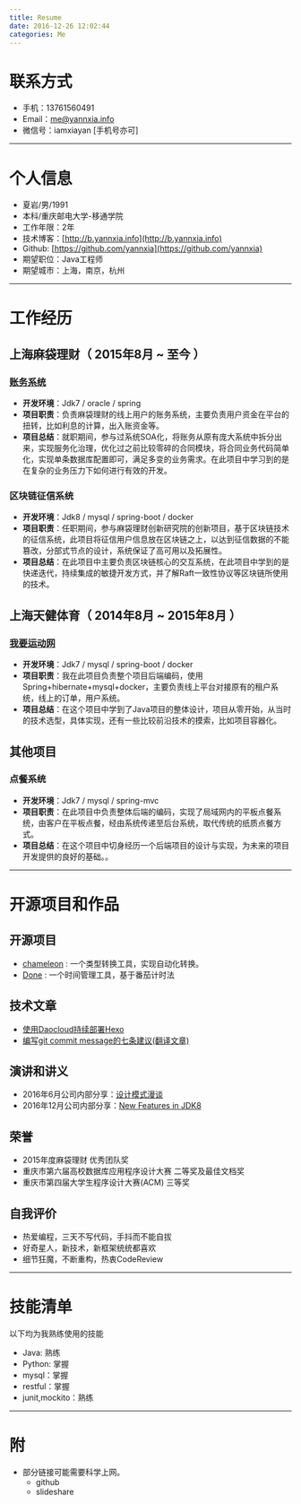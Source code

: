 ```yaml
---
title: Resume
date: 2016-12-26 12:02:44
categories: Me
---
```


# 联系方式
- 手机：13761560491
- Email：me@yannxia.info
- 微信号：iamxiayan [手机号亦可]

---

# 个人信息

 - 夏岩/男/1991 
 - 本科/重庆邮电大学-移通学院
 - 工作年限：2年
 - 技术博客：[http://b.yannxia.info](http://b.yannxia.info)
 - Github: [https://github.com/yannxia](https://github.com/yannxia)
 - 期望职位：Java工程师
 - 期望城市：上海，南京，杭州

---

# 工作经历

## 上海麻袋理财（ 2015年8月 ~ 至今 ）

### [账务系统](https://www.madailicai.com/) 
- **开发环境**：Jdk7 / oracle / spring 
- **项目职责**：负责麻袋理财的线上用户的账务系统，主要负责用户资金在平台的扭转，比如利息的计算，出入账资金等。
- **项目总结**：就职期间，参与过系统SOA化，将账务从原有庞大系统中拆分出来，实现服务化治理，优化过之前比较零碎的合同模块，将合同业务代码简单化，实现单条数据库配置即可，满足多变的业务需求。在此项目中学习到的是在复杂的业务压力下如何进行有效的开发。

### 区块链征信系统

- **开发环境**：Jdk8 / mysql / spring-boot / docker 
- **项目职责**：任职期间，参与麻袋理财创新研究院的创新项目，基于区块链技术的征信系统，此项目将征信用户信息放在区块链之上，以达到征信数据的不能篡改，分部式节点的设计，系统保证了高可用以及拓展性。
- **项目总结**：在此项目中主要负责区块链核心的交互系统，在此项目中学到的是快递迭代，持续集成的敏捷开发方式，并了解Raft一致性协议等区块链所使用的技术。


## 上海天健体育（ 2014年8月 ~ 2015年8月 ）

### [我要运动网](http://1yd.me/#!/)
- **开发环境**：Jdk7 / mysql / spring-boot / docker 
- **项目职责**：我在此项目负责整个项目后端编码，使用Spring+hibernate+mysql+docker，主要负责线上平台对接原有的租户系统，线上的订单，用户系统。
- **项目总结**：在这个项目中学到了Java项目的整体设计，项目从零开始，从当时的技术选型，具体实现，还有一些比较前沿技术的摸索，比如项目容器化。


## 其他项目

### 点餐系统

- **开发环境**：Jdk7 / mysql / spring-mvc
- **项目职责**：在此项目中负责整体后端的编码，实现了局域网内的平板点餐系统，由客户在平板点餐，经由系统传递至后台系统，取代传统的纸质点餐方式。
- **项目总结**：在这个项目中切身经历一个后端项目的设计与实现，为未来的项目开发提供的良好的基础。。

---

# 开源项目和作品
## 开源项目
 - [chameleon](https://github.com/yannxia/chameleon) : 一个类型转换工具，实现自动化转换。
 - [Done](https://github.com/UUID-XSH/done-core) : 一个时间管理工具，基于番茄计时法

## 技术文章

- [使用Daocloud持续部署Hexo](http://b.yannxia.info/2016/05/26/%E4%BD%BF%E7%94%A8Daocloud%E6%8C%81%E7%BB%AD%E9%83%A8%E7%BD%B2Hexo/)
- [编写git commit message的七条建议(翻译文章)](http://b.yannxia.info/2016/12/22/how-to-write-a-git-commit-message/) 

## 演讲和讲义

- 2016年6月公司内部分享：[设计模式漫谈](http://www.slideshare.net/ssuseraae7d2/ss-70458409)
- 2016年12月公司内部分享：[New Features in JDK8](http://www.slideshare.net/ssuseraae7d2/new-features-in-jdk8)


## 荣誉
- 2015年度麻袋理财 优秀团队奖
- 重庆市第六届高校数据库应用程序设计大赛 二等奖及最佳文档奖
- 重庆市第四届大学生程序设计大赛(ACM) 三等奖


## 自我评价
- 热爱编程，三天不写代码，手抖而不能自拔
- 好奇星人，新技术，新框架统统都喜欢
- 细节狂魔，不断重构，热衷CodeReview

---

# 技能清单

以下均为我熟练使用的技能

- Java: 熟练
- Python: 掌握
- mysql：掌握
- restful：掌握
- junit,mockito：熟练

---

# 附
- 部分链接可能需要科学上网。
	- github
    - slideshare